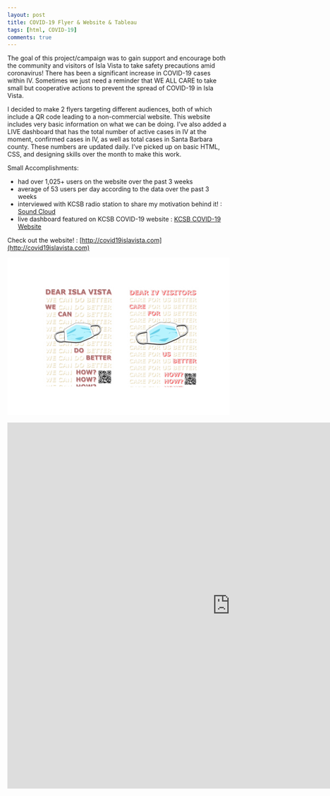 ```yaml
---
layout: post
title: COVID-19 Flyer & Website & Tableau 
tags: [html, COVID-19] 
comments: true
---
```


The goal of this project/campaign was to gain support and encourage both the community and visitors of Isla Vista to take safety precautions amid coronavirus! There has been a significant increase in COVID-19 cases within IV. Sometimes we just need a reminder that WE ALL CARE to take small but cooperative actions to prevent the spread of COVID-19 in Isla Vista.

I decided to make 2 flyers targeting different audiences, both of which include a QR code leading to a non-commercial website. This website includes very basic information on what we can be doing. I’ve also added a LIVE dashboard that has the total number of active cases in IV at the moment, confirmed cases in IV, as well as total cases in Santa Barbara county. These numbers are updated daily. I’ve picked up on basic HTML, CSS, and designing skills over the month to make this work.

Small Accomplishments: 
* had over 1,025+ users on the website over the past 3 weeks
* average of 53 users per day according to the data over the past 3 weeks
* interviewed with KCSB radio station to share my motivation behind it! : [Sound Cloud](https://soundcloud.com/kcsbfm/a-graduating-seniors-covid-19-awareness-campaign?fbclid=IwAR0pvX7Sgrf5wsYbPCkFEAQpDVIlXHgF8g9Nwzwft07nN70ThXnLx_ScdK8)
* live dashboard featured on KCSB COVID-19 website : [KCSB COVID-19 Website](https://www.kcsb.org/covid-19-resources/)


Check out the website! : 
[http://covid19islavista.com](http://covid19islavista.com)


![pic](/assets/img/flyers.jpg)


<iframe seamless frameborder="0" src="https://public.tableau.com/views/SBCOVID2/CumulativeCases?:language=en&:display_count=y&publish=yes&:showVizHome=no" width = '1010' height = '830' ></iframe>   





